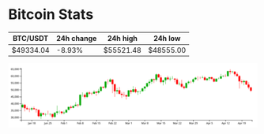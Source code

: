 # Bitcoin Stats

BTC/USDT|24h change|24h high|24h low|
|---|---|---|---|
|$49334.04|-8.93%|$55521.48|$48555.00|

<img src="./chart.svg">
